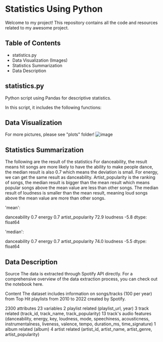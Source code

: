 # Statistics Using Python

Welcome to my project! This repository contains all the code and resources related to my awesome project.

## Table of Contents

- statistics.py
- Data Visualization (Images)
- Statistics Summarization
- Data Description

## statistics.py

Python script using Pandas for descriptive statistics.

In this script, it includes the following functions:

## Data Visualization
For more pictures, please see "plots" folder!
![image](https://github.com/nogibjj/hy218_statistics_scipt_week2/blob/main/plots/energy_histogram.png?raw=true)

## Statistics Summarization
The following are the result of the statistics
For danceability, the result means hit songs are more likely to have the ability to make people dance, the median result is also 0.7 which means the deviation is small.
For energy, we can get the same result as danceability.
Artist_popularity is the ranking of songs, the median result is bigger than the mean result which means popular songs above the mean value are less than other songs.
The median result of loudness is smaller than the mean result, meaning loud songs above the mean value are more than other songs.


'mean': 

danceability          0.7
energy                0.7
artist_popularity    72.9
loudness             -5.8
dtype: float64



'median': 

danceability          0.7
energy                0.7
artist_popularity    74.0
loudness             -5.5
dtype: float64

## Data Description

Source
The data is extracted through Spotify API directly. For a comprehensive overview of the data extraction process, you can check out the notebook here.

Content
The dataset includes information on songs/tracks (100 per year) from Top Hit playlists from 2010 to 2022 created by Spotify.

2300 attributes
23 variables
2 playlist related (playlist_url, year)
3 track related (track_id, track_name, track_popularity)
13 track's audio features (danceability, energy, key, loudness, mode, speechiness, acousticness, instrumentalness, liveness, valence, tempo, duration_ms, time_signature)
1 album related (album)
4 artist related (artist_id, artist_name, artist_genre, artist_popularity)
